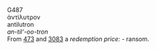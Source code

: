 <body>
  <p>G487<br>  ἀντίλυτρον  <br> antilutron  <br><i>an-til‘-oo-tron </i><br>From <a href="g0473.htm">473</a> and <a href="g3083.htm">3083</a>  a <i>redemption</i> <i>price:</i> - ransom.<br></p>
 </body>